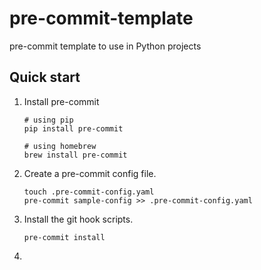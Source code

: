 # pre-commit-template
pre-commit template to use in Python projects

## Quick start

1. Install pre-commit
    ```
    # using pip
    pip install pre-commit

    # using homebrew
    brew install pre-commit
    ```
2. Create a pre-commit config file.
    ```
    touch .pre-commit-config.yaml
    pre-commit sample-config >> .pre-commit-config.yaml
    ```
3. Install the git hook scripts.
    ```
    pre-commit install
    ```
4. 